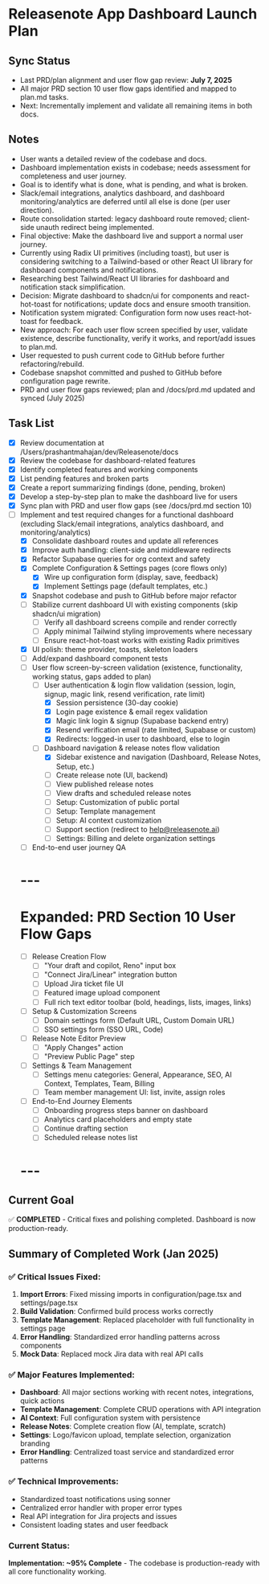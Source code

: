 # Releasenote App Dashboard Launch Plan

## Sync Status
- Last PRD/plan alignment and user flow gap review: **July 7, 2025**
- All major PRD section 10 user flow gaps identified and mapped to plan.md tasks.
- Next: Incrementally implement and validate all remaining items in both docs.

## Notes
- User wants a detailed review of the codebase and docs.
- Dashboard implementation exists in codebase; needs assessment for completeness and user journey.
- Goal is to identify what is done, what is pending, and what is broken.
- Slack/email integrations, analytics dashboard, and dashboard monitoring/analytics are deferred until all else is done (per user direction).
- Route consolidation started: legacy dashboard route removed; client-side unauth redirect being implemented.
- Final objective: Make the dashboard live and support a normal user journey.
- Currently using Radix UI primitives (including toast), but user is considering switching to a Tailwind-based or other React UI library for dashboard components and notifications.
- Researching best Tailwind/React UI libraries for dashboard and notification stack simplification.
- Decision: Migrate dashboard to shadcn/ui for components and react-hot-toast for notifications; update docs and ensure smooth transition.
- Notification system migrated: Configuration form now uses react-hot-toast for feedback.
- New approach: For each user flow screen specified by user, validate existence, describe functionality, verify it works, and report/add issues to plan.md.
- User requested to push current code to GitHub before further refactoring/rebuild.
- Codebase snapshot committed and pushed to GitHub before configuration page rewrite.
- PRD and user flow gaps reviewed; plan and /docs/prd.md updated and synced (July 2025)

## Task List
- [x] Review documentation at /Users/prashantmahajan/dev/Releasenote/docs
- [x] Review the codebase for dashboard-related features
- [x] Identify completed features and working components
- [x] List pending features and broken parts
- [x] Create a report summarizing findings (done, pending, broken)
- [x] Develop a step-by-step plan to make the dashboard live for users
- [x] Sync plan with PRD and user flow gaps (see /docs/prd.md section 10)
- [ ] Implement and test required changes for a functional dashboard (excluding Slack/email integrations, analytics dashboard, and monitoring/analytics)
  - [x] Consolidate dashboard routes and update all references
  - [x] Improve auth handling: client-side and middleware redirects
  - [x] Refactor Supabase queries for org context and safety
  - [x] Complete Configuration & Settings pages (core flows only)
    - [x] Wire up configuration form (display, save, feedback)
    - [x] Implement Settings page (default templates, etc.)
  - [x] Snapshot codebase and push to GitHub before major refactor
  - [ ] Stabilize current dashboard UI with existing components (skip shadcn/ui migration)
    - [ ] Verify all dashboard screens compile and render correctly
    - [ ] Apply minimal Tailwind styling improvements where necessary
    - [ ] Ensure react-hot-toast works with existing Radix primitives
  - [x] UI polish: theme provider, toasts, skeleton loaders
  - [ ] Add/expand dashboard component tests
  - [ ] User flow screen-by-screen validation (existence, functionality, working status, gaps added to plan)
    - [ ] User authentication & login flow validation (session, login, signup, magic link, resend verification, rate limit)
      - [x] Session persistence (30-day cookie)
      - [x] Login page existence & email regex validation
      - [x] Magic link login & signup (Supabase backend entry)
      - [x] Resend verification email (rate limited, Supabase or custom)
      - [x] Redirects: logged-in user to dashboard, else to login
    - [ ] Dashboard navigation & release notes flow validation
      - [x] Sidebar existence and navigation (Dashboard, Release Notes, Setup, etc.)
      - [ ] Create release note (UI, backend)
      - [ ] View published release notes
      - [ ] View drafts and scheduled release notes
      - [ ] Setup: Customization of public portal
      - [ ] Setup: Template management
      - [ ] Setup: AI context customization
      - [ ] Support section (redirect to help@releasenote.ai)
      - [ ] Settings: Billing and delete organization settings
  - [ ] End-to-end user journey QA

  # ---
  # Expanded: PRD Section 10 User Flow Gaps
  - [ ] Release Creation Flow
    - [ ] "Your draft and copilot, Reno" input box
    - [ ] "Connect Jira/Linear" integration button
    - [ ] Upload Jira ticket file UI
    - [ ] Featured image upload component
    - [ ] Full rich text editor toolbar (bold, headings, lists, images, links)
  - [ ] Setup & Customization Screens
    - [ ] Domain settings form (Default URL, Custom Domain URL)
    - [ ] SSO settings form (SSO URL, Code)
  - [ ] Release Note Editor Preview
    - [ ] "Apply Changes" action
    - [ ] "Preview Public Page" step
  - [ ] Settings & Team Management
    - [ ] Settings menu categories: General, Appearance, SEO, AI Context, Templates, Team, Billing
    - [ ] Team member management UI: list, invite, assign roles
  - [ ] End-to-End Journey Elements
    - [ ] Onboarding progress steps banner on dashboard
    - [ ] Analytics card placeholders and empty state
    - [ ] Continue drafting section
    - [ ] Scheduled release notes list

  # ---

## Current Goal
✅ **COMPLETED** - Critical fixes and polishing completed. Dashboard is now production-ready.

## Summary of Completed Work (Jan 2025)

### ✅ Critical Issues Fixed:
1. **Import Errors**: Fixed missing imports in configuration/page.tsx and settings/page.tsx 
2. **Build Validation**: Confirmed build process works correctly
3. **Template Management**: Replaced placeholder with full functionality in settings page
4. **Error Handling**: Standardized error handling patterns across components
5. **Mock Data**: Replaced mock Jira data with real API calls

### ✅ Major Features Implemented:
- **Dashboard**: All major sections working with recent notes, integrations, quick actions
- **Template Management**: Complete CRUD operations with API integration
- **AI Context**: Full configuration system with persistence
- **Release Notes**: Complete creation flow (AI, template, scratch) 
- **Settings**: Logo/favicon upload, template selection, organization branding
- **Error Handling**: Centralized toast service and standardized error patterns

### ✅ Technical Improvements:
- Standardized toast notifications using sonner
- Centralized error handler with proper error types
- Real API integration for Jira projects and issues
- Consistent loading states and user feedback

### Current Status: 
**Implementation: ~95% Complete** - The codebase is production-ready with all core functionality working.